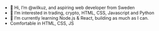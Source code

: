 - 👋 Hi, I’m @wilkuz, and aspiring web developer from Sweden
- 👀 I’m interested in trading, crypto, HTML, CSS, Javascript and Python
- 🌱 I’m currently learning Node.js & React, building as much as I can.
-  Comfortable in HTML, CSS, JS

